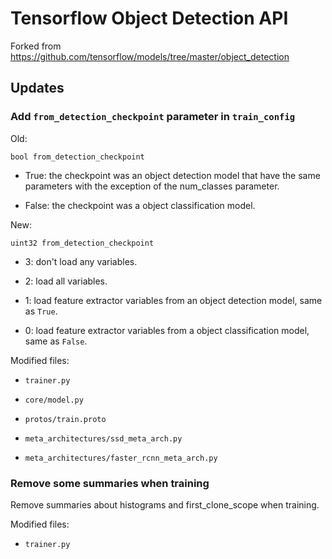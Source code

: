 # Tensorflow Object Detection API

Forked from https://github.com/tensorflow/models/tree/master/object_detection


## Updates

### Add `from_detection_checkpoint` parameter in `train_config`

Old:

`bool from_detection_checkpoint`

- True: the checkpoint was an object detection model that have the same parameters with the exception of the num_classes parameter.

- False: the checkpoint was a object classification model.

New:

`uint32 from_detection_checkpoint`

- 3: don't load any variables.

- 2: load all variables.

- 1: load feature extractor variables from an object detection model, same as `True`.

- 0: load feature extractor variables from a object classification model, same as `False`.

Modified files:

- `trainer.py`

- `core/model.py`

- `protos/train.proto`

- `meta_architectures/ssd_meta_arch.py`

- `meta_architectures/faster_rcnn_meta_arch.py`

### Remove some summaries when training

Remove summaries about histograms and first_clone_scope when training.

Modified files:

- `trainer.py`
